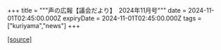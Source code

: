 +++
title = """声の広報【議会だより】　2024年11月号"""
date = 2024-11-01T02:45:00.000Z
expiryDate = 2024-11-01T02:45:00.000Z
tags = ["kuriyama","news"]
+++


[[source]](https://www.town.kuriyama.hokkaido.jp/site/koho/29493.html)
